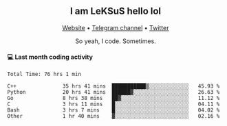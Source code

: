 <h2 align="center">I am LeKSuS hello lol</h2>
<div align="center">
  <a href="https://leksus.net">Website</a> •
  <a href="https://t.me/leksus_was_here">Telegram channel</a> •
  <a href="https://twitter.com/___LeKSuS___">Twitter</a>
</div>
<p align="center">So yeah, I code. Sometimes.</p>

#### :computer: Last month coding activity
<!--START_SECTION:waka-->

```text
Total Time: 76 hrs 1 min

C++               35 hrs 41 mins  ███████████▒░░░░░░░░░░░░░   45.93 %
Python            20 hrs 41 mins  ██████▓░░░░░░░░░░░░░░░░░░   26.63 %
Go                8 hrs 38 mins   ██▓░░░░░░░░░░░░░░░░░░░░░░   11.12 %
C                 3 hrs 11 mins   █░░░░░░░░░░░░░░░░░░░░░░░░   04.11 %
Bash              3 hrs 7 mins    █░░░░░░░░░░░░░░░░░░░░░░░░   04.02 %
Other             1 hr 40 mins    ▓░░░░░░░░░░░░░░░░░░░░░░░░   02.16 %
```

<!--END_SECTION:waka-->

<!-- flag{4_l0t_0f_1nter35t1ng_th1ng5_4r3_1n_publ1c_d0m41n} -->
